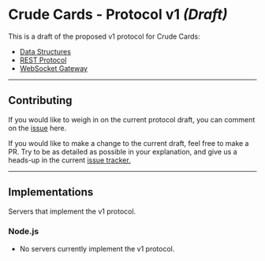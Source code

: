 # Crude Cards - Protocol v1 _(Draft)_

This is a draft of the proposed v1 protocol for Crude Cards:

- [Data Structures](structures.md)
- [REST Protocol](rest.md)
- [WebSocket Gateway](gateway.md)

-----
## Contributing
If you would like to weigh in on the current protocol draft, you can comment on the [issue](https://github.com/crude-cards/protocols/issues/1) here.

If you would like to make a change to the current draft, feel free to make a PR. Try to be as detailed as possible in your explanation, and give us a heads-up in the current [issue tracker.](https://github.com/crude-cards/protocols/issues/1)

-----
## Implementations
Servers that implement the v1 protocol.

### Node.js
- No servers currently implement the v1 protocol.